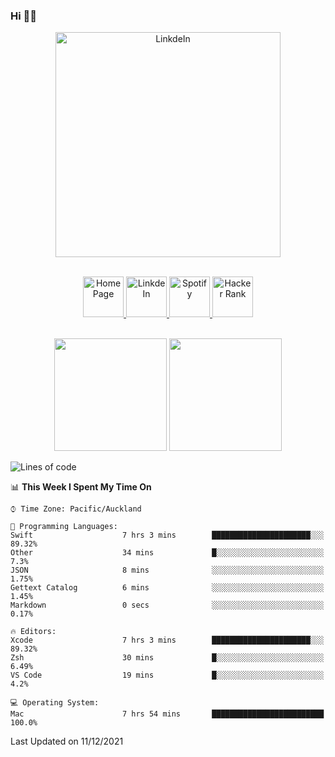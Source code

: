 ### Hi 👋🏻
<p align="center">
 <img alt="LinkdeIn" width="360px" src="https://media.giphy.com/media/fbyGEE9mlqDyE/giphy.gif?cid=ecf05e479e3sjlimgnu6742uu0i3fsxrozdeiq7ngv5qowed&rid=giphy.gif&ct=g" />
</p>

<p align="center">
<br/>
<a href="https://liguo.jiao.co.nz">
  <img alt="Home Page" width="65px" src="https://image.flaticon.com/icons/svg/725/725322.svg" />
</a>
<a href="https://www.linkedin.com/in/liguojiaouc">
  <img alt="LinkdeIn" width="65px" src="https://image.flaticon.com/icons/svg/725/725337.svg" />
</a>
<a href="https://open.spotify.com/user/1233857145?si=96fbba946f584236">
  <img alt="Spotify" width="65px" src="https://image.flaticon.com/icons/svg/725/725281.svg" />
</a>
<a href="https://www.hackerrank.com/iceman201">
  <img alt="Hacker Rank" width="65px" src="https://upload.wikimedia.org/wikipedia/commons/4/40/HackerRank_Icon-1000px.png" />
</a>
</p>

<p align="center">
<br/>
<img height="180px" src="https://github-readme-stats.vercel.app/api/top-langs/?username=iceman201&show_icons=true&layout=compact&theme=onedark&hide_border=true"/>
<img height="180px" src="https://github-readme-stats.vercel.app/api?username=iceman201&show_icons=true&count_private=true&theme=onedark&include_all_commits=true&hide_border=true"/>
</p>

<!--START_SECTION:waka-->
![Lines of code](https://img.shields.io/badge/From%20Hello%20World%20I%27ve%20Written-1%20Million%20lines%20of%20code-blue)

📊 **This Week I Spent My Time On** 

```text
⌚︎ Time Zone: Pacific/Auckland

💬 Programming Languages: 
Swift                    7 hrs 3 mins        ██████████████████████░░░   89.32% 
Other                    34 mins             █░░░░░░░░░░░░░░░░░░░░░░░░   7.3% 
JSON                     8 mins              ░░░░░░░░░░░░░░░░░░░░░░░░░   1.75% 
Gettext Catalog          6 mins              ░░░░░░░░░░░░░░░░░░░░░░░░░   1.45% 
Markdown                 0 secs              ░░░░░░░░░░░░░░░░░░░░░░░░░   0.17%

🔥 Editors: 
Xcode                    7 hrs 3 mins        ██████████████████████░░░   89.32% 
Zsh                      30 mins             █░░░░░░░░░░░░░░░░░░░░░░░░   6.49% 
VS Code                  19 mins             █░░░░░░░░░░░░░░░░░░░░░░░░   4.2%

💻 Operating System: 
Mac                      7 hrs 54 mins       █████████████████████████   100.0%

```


 Last Updated on 11/12/2021
<!--END_SECTION:waka-->

<!--
**iceman201/iceman201** is a ✨ _special_ ✨ repository because its `README.md` (this file) appears on your GitHub profile.

Here are some ideas to get you started:

- 🔭 I’m currently working on ...
- 🌱 I’m currently learning ...
- 👯 I’m looking to collaborate on ...
- 🤔 I’m looking for help with ...
- 💬 Ask me about ...
- 📫 How to reach me: ...
- 😄 Pronouns: ...
- ⚡ Fun fact: ...
-->
